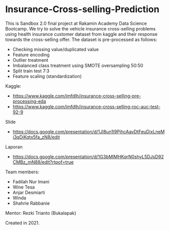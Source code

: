 # Insurance-Cross-selling-Prediction

This is Sandbox 2.0 final project at Rakamin Academy Data Science Bootcamp.
We try to solve the vehicle insurance cross-selling problems using health insurance customer dataset from kaggle and their response towards the cross-selling offer.
The dataset is pre-processed as follows:
- Checking missing value/duplicated value
- Feature encoding
- Outlier treatment
- Imbalanced class treatment using SMOTE oversampling 50:50
- Split train test 7:3
- Feature scaling (standardization)

Kaggle:
- https://www.kaggle.com/imfdlh/insurance-cross-selling-pre-processing-eda
- https://www.kaggle.com/imfdlh/insurance-cross-selling-roc-auc-test-92-9

Slide
- https://docs.google.com/presentation/d/1Jl8un1l9PjhcAavDtFeuDixLneMi3qDiKqtx5fa_zN8/edit

Laporan
- https://docs.google.com/presentation/d/1G3bMlMHKqrN0shyL5DJsD92CMBz_mN88/edit?rtpof=true

Team members:
- Fadilah Nur Imani
- Wine Tesa
- Anjar Desmiarti
- Winda
- Shahrie Rabbanie

Mentor:
Rezki Trianto (Bukalapak)

Created in 2021.
